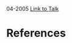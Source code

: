 

04-2005
[Link to Talk](https://www.churchofjesuschrist.org/study/general-conference/2005/04/saturday-morning-session?lang=eng)



# References
